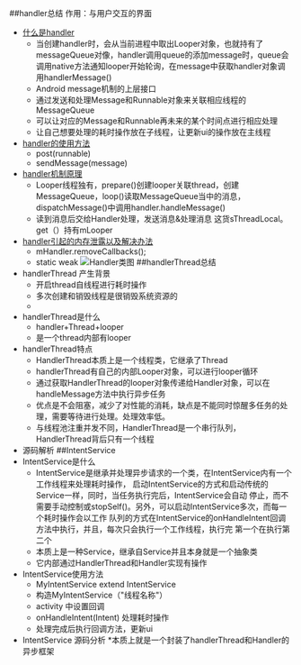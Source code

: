 ##handler总结
    作用：与用户交互的界面
*   [什么是handler](https://maxiaobu1999.github.io/html5/heima/README.html)
    * 当创建handler时，会从当前进程中取出Looper对象，也就持有了messageQueue对像，handler调用queue的添加message时，queue会调用native方法通知looper开始轮询，在message中获取handler对象调用handlerMessage()
    * Android message机制的上层接口
    * 通过发送和处理Message和Runnable对象来关联相应线程的MessageQueue
    * 可以让对应的Message和Runnable再未来的某个时间点进行相应处理
    * 让自己想要处理的耗时操作放在子线程，让更新ui的操作放在主线程
*   [handler的使用方法](https://maxiaobu1999.github.io/html5/heima/README.html)
    * post(runnable)
    * sendMessage(message)
*   [handler机制原理](https://maxiaobu1999.github.io/html5/heima/README.html)
    * Looper线程独有，prepare()创建looper关联thread，创建MessageQueue，loop()读取MessageQueue当中的消息，dispatchMessage()中调用handler.handleMessage()
    * 读到消息后交给Handler处理，发送消息&处理消息 这货sThreadLocal。get（）持有mLooper
*   [handler引起的内存泄露以及解决办法](https://maxiaobu1999.github.io/html5/heima/README.html)
    * mHandler.removeCallbacks();
    * static weak
![Handler类图](http://img-1253423006.costj.myqcloud.com/Handler%E7%B1%BB%E5%9B%BE.jpg)
##handlerThread总结
* handlerThread 产生背景
    * 开启thread自线程进行耗时操作
    * 多次创建和销毁线程是很销毁系统资源的
    * 
* handlerThread是什么
    * handler+Thread+looper
    * 是一个thread内部有looper
* handlerThread特点
    * HandlerThread本质上是一个线程类，它继承了Thread
    * handlerThread有自己的内部Looper对象，可以进行looper循环
    * 通过获取HandlerThread的looper对象传递给Handler对象，可以在handleMessage方法中执行异步任务
    * 优点是不会阻塞，减少了对性能的消耗，缺点是不能同时惊醒多任务的处理，需要等待进行处理。处理效率低。
    * 与线程池注重并发不同，HandlerThread是一个串行队列，HandlerThread背后只有一个线程
* 源码解析
##IntentService
* IntentService是什么
    * IntentService是继承并处理异步请求的一个类，在IntentService内有一个工作线程来处理耗时操作，
    启动IntentService的方式和启动传统的Service一样，同时，当任务执行完后，IntentService会自动
    停止，而不需要手动控制或stopSelf()。另外，可以启动IntentService多次，而每一个耗时操作会以工作
    队列的方式在IntentService的onHandleIntent回调方法中执行，并且，每次只会执行一个工作线程，执行完
    第一个在执行第二个
    * 本质上是一种Service，继承自Service并且本身就是一个抽象类
    * 它内部通过HandlerThread和Handler实现有操作
* IntentService使用方法
    * MyIntentService extend IntentService
    * 构造MyIntentService（"线程名称"）
    * activity 中设置回调
    * onHandleIntent(Intent)  处理耗时操作
    * 处理完成后执行回调方法，更新ui
* IntentService 源码分析
    *本质上就是一个封装了handlerThread和Handler的异步框架